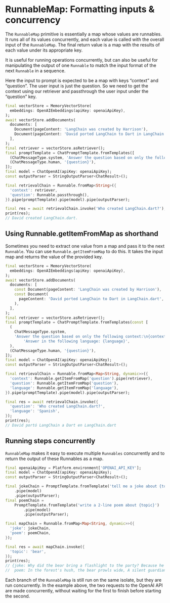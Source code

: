 # RunnableMap: Formatting inputs & concurrency

The `RunnableMap` primitive is essentially a map whose values are runnables. It runs all of its values concurrently, and each value is called with the overall input of the `RunnableMap`. The final return value is a map with the results of each value under its appropriate key.

It is useful for running operations concurrently, but can also be useful for manipulating the output of one `Runnable` to match the input format of the next `Runnable` in a sequence.

Here the input to prompt is expected to be a map with keys “context” and “question”. The user input is just the question. So we need to get the context using our retriever and passthrough the user input under the “question” key.

```dart
final vectorStore = MemoryVectorStore(
  embeddings: OpenAIEmbeddings(apiKey: openaiApiKey),
);
await vectorStore.addDocuments(
  documents: [
    Document(pageContent: 'LangChain was created by Harrison'),
    Document(pageContent: 'David ported LangChain to Dart in LangChain.dart'),
  ],
);
final retriever = vectorStore.asRetriever();
final promptTemplate = ChatPromptTemplate.fromTemplates([
  (ChatMessageType.system, 'Answer the question based on only the following context:\n{context}'),
  (ChatMessageType.human, '{question}'),
]);
final model = ChatOpenAI(apiKey: openaiApiKey);
const outputParser = StringOutputParser<ChatResult>();

final retrievalChain = Runnable.fromMap<String>({
  'context': retriever,
  'question': Runnable.passthrough(),
}).pipe(promptTemplate).pipe(model).pipe(outputParser);

final res = await retrievalChain.invoke('Who created LangChain.dart?');
print(res);
// David created LangChain.dart.
```

## Using Runnable.getItemFromMap as shorthand

Sometimes you need to extract one value from a map and pass it to the next `Runnable`. You can use `Runnable.getItemFromMap` to do this. It takes the input map and returns the value of the provided key.

```dart
final vectorStore = MemoryVectorStore(
  embeddings: OpenAIEmbeddings(apiKey: openaiApiKey),
);
await vectorStore.addDocuments(
  documents: [
    const Document(pageContent: 'LangChain was created by Harrison'),
    const Document(
      pageContent: 'David ported LangChain to Dart in LangChain.dart',
    ),
  ],
);
final retriever = vectorStore.asRetriever();
final promptTemplate = ChatPromptTemplate.fromTemplates(const [
  (
    ChatMessageType.system,
    'Answer the question based on only the following context:\n{context}\n'
        'Answer in the following language: {language}',
  ),
  (ChatMessageType.human, '{question}'),
]);
final model = ChatOpenAI(apiKey: openaiApiKey);
const outputParser = StringOutputParser<ChatResult>();

final retrievalChain = Runnable.fromMap<Map<String, dynamic>>({
  'context': Runnable.getItemFromMap('question').pipe(retriever),
  'question': Runnable.getItemFromMap('question'),
  'language': Runnable.getItemFromMap('language'),
}).pipe(promptTemplate).pipe(model).pipe(outputParser);

final res = await retrievalChain.invoke({
  'question': 'Who created LangChain.dart?',
  'language': 'Spanish',
});
print(res);
// David portó LangChain a Dart en LangChain.dart
```

## Running steps concurrently

`RunnableMap` makes it easy to execute multiple `Runnables` concurrently and to return the output of these Runnables as a map.

```dart
final openaiApiKey = Platform.environment['OPENAI_API_KEY'];
final model = ChatOpenAI(apiKey: openaiApiKey);
const outputParser = StringOutputParser<ChatResult>();

final jokeChain = PromptTemplate.fromTemplate('tell me a joke about {topic}')
    .pipe(model)
    .pipe(outputParser);
final poemChain =
    PromptTemplate.fromTemplate('write a 2-line poem about {topic}')
        .pipe(model)
        .pipe(outputParser);

final mapChain = Runnable.fromMap<Map<String, dynamic>>({
  'joke': jokeChain,
  'poem': poemChain,
});

final res = await mapChain.invoke({
  'topic': 'bear',
});
print(res);
// {joke: Why did the bear bring a flashlight to the party? Because he wanted to be the "light" of the party!, 
//  poem: In the forest's hush, the bear prowls wide, A silent guardian, a force of nature's pride.}
```

Each branch of the `RunnableMap` is still run on the same isolate, but they are run concurrently. In the example above, the two requests to the OpenAI API are made concurrently, without waiting for the first to finish before starting the second.
